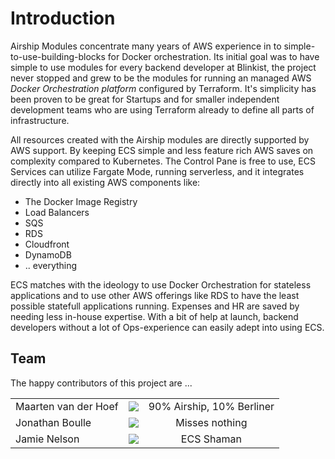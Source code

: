# Introduction

Airship Modules concentrate many years of AWS experience in to simple-to-use-building-blocks for Docker orchestration. Its initial goal was to have simple to use modules for every backend developer at Blinkist, the project never stopped and grew to be the modules for running an managed AWS *Docker Orchestration platform* configured by Terraform. It's simplicity has been proven to be great for Startups and for smaller independent development teams who are using Terraform already to define all parts of infrastructure.

All resources created with the Airship modules are directly supported by AWS support. By keeping ECS simple and less feature rich AWS saves on complexity compared to Kubernetes. The Control Pane is free to use, ECS Services can utilize Fargate Mode, running serverless, and it integrates directly into all existing AWS components like:

* The Docker Image Registry
* Load Balancers
* SQS
* RDS
* Cloudfront
* DynamoDB
* .. everything 

ECS matches with the ideology to use Docker Orchestration for stateless applications and to use other AWS offerings like RDS to have the least possible statefull applications running. Expenses and HR are saved by needing less in-house expertise. With a bit of help at launch, backend developers without a lot of Ops-experience can easily adept into using ECS.
## Team

The happy contributors of this project are ...

| | | |
|--  | ------------- |:-------------:|
|Maarten van der Hoef | <img src="https://github.com/maartenvanderhoef.png?size=120"> | 90% Airship, 10% Berliner |
|Jonathan Boulle| <img src="https://github.com/jonboulle.png?size=120"> | Misses nothing |
|Jamie Nelson| <img src="https://github.com/Jamie-BitFlight.png?size=120"> | ECS Shaman |

